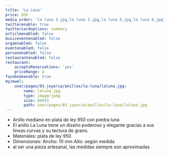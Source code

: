 ```yaml
---
title: 'La Luna'
price: 83€
media_order: 'la luna 3.jpg,la luna 1.jpg,la luna 5.jpg,la luna 6.jpg'
twitterenable: true
twittercardoptions: summary
articleenabled: false
musiceventenabled: false
orgaenabled: false
eventenabled: false
personenabled: false
restaurantenabled: false
restaurant:
    acceptsReservations: 'yes'
    priceRange: $
facebookenable: true
myJewel:
    user/pages/03.joyeria/anillos/la-luna/laluna.jpg:
        name: laluna.jpg
        type: image/jpeg
        size: 84933
        path: user/pages/03.joyeria/anillos/la-luna/laluna.jpg
---
```


* Anillo mediano en plata de ley 950 con piedra luna
* El anillo La Luna tiene un diseño poderoso y elegante gracias a sus líneas curvas y su tectura de grano.
* Materiales: plata de ley 950 
* Dimensiones: Ancho: 10 mm Alto: según medida
* al ser una pieza artesanal, las medidas siempre son aproximadas